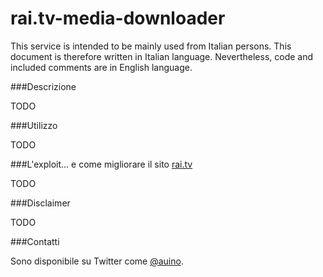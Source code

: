 # rai.tv-media-downloader

This service is intended to be mainly used from Italian persons.
This document is therefore written in Italian language.
Nevertheless, code and included comments are in English language.

###Descrizione

TODO

###Utilizzo

TODO

###L'exploit... e come migliorare il sito [rai.tv](http://rai.tv)

TODO

###Disclaimer

TODO

###Contatti

Sono disponibile su Twitter come [@auino](https://twitter.com/auino).
